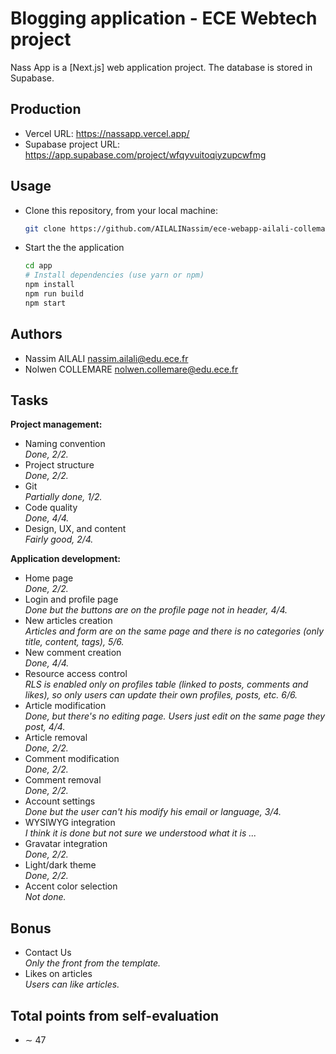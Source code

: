 # Blogging application - ECE Webtech project

Nass App is a [Next.js] web application project. The database is stored in Supabase.

## Production 

- Vercel URL: https://nassapp.vercel.app/
- Supabase project URL: https://app.supabase.com/project/wfqyvuitoqiyzupcwfmg

## Usage


* Clone this repository, from your local machine:
  ```bash
  git clone https://github.com/AILALINassim/ece-webapp-ailali-collemare.git
  ```
* Start the the application
  ```bash
  cd app
  # Install dependencies (use yarn or npm)
  npm install
  npm run build
  npm start
  ```

## Authors

- Nassim AILALI nassim.ailali@edu.ece.fr
- Nolwen COLLEMARE nolwen.collemare@edu.ece.fr

## Tasks
  
**Project management:**

* Naming convention   
  *Done, 2/2.*
* Project structure   
  *Done, 2/2.*
* Git   
  *Partially done, 1/2.*
* Code quality   
  *Done, 4/4.*
* Design, UX, and content   
  *Fairly good, 2/4.*

**Application development:**

* Home page   
  *Done, 2/2.*
* Login and profile page   
  *Done but the buttons are on the profile page not in header, 4/4.*
* New articles creation   
  *Articles and form are on the same page and there is no categories (only title, content, tags), 5/6.*
* New comment creation   
  *Done, 4/4.*
* Resource access control   
  *RLS is enabled only on profiles table (linked to posts, comments and likes), so only users can update their own profiles, posts, etc. 6/6.*
* Article modification   
  *Done, but there's no editing page. Users just edit on the same page they post, 4/4.*
* Article removal   
  *Done, 2/2.*
* Comment modification   
  *Done, 2/2.*
* Comment removal   
  *Done, 2/2.*
* Account settings   
  *Done but the user can't his modify his email or language, 3/4.*
* WYSIWYG integration   
  *I think it is done but not sure we understood what it is ...*
* Gravatar integration   
  *Done, 2/2.*
* Light/dark theme   
  *Done, 2/2.*
* Accent color selection   
  *Not done.*

## Bonus

* Contact Us   
  *Only the front from the template.*
* Likes on articles  
  *Users can like articles.*

## Total points from self-evaluation

* ∼ 47 

